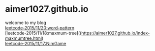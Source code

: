 # aimer1027.github.io
welcome to my blog <br/>
[leetcode-2015/11/20:word-pattern](https://aimer1027.github.io/index-word-pattern.html)<br/>
[leetcode-2015/11/18:maxmum-tree]((https://aimer1027.github.io/index-maxmumtree.html)<br/>
[leetcode-2015/11/17:NimGame](https://aimer1027.github.io/index-nim-game.html)<br/>
